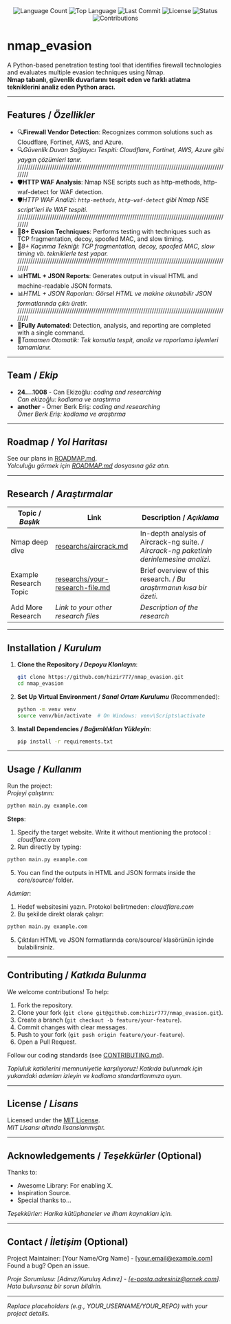 <div align="center">
  <img src="https://img.shields.io/github/languages/count/hizir777/nmap_evasion?style=flat-square&color=blueviolet" alt="Language Count">
  <img src="https://img.shields.io/github/languages/top/hizir777/nmap_evasion?style=flat-square&color=1e90ff" alt="Top Language">
  <img src="https://img.shields.io/github/last-commit/hizir777/nmap_evasion?style=flat-square&color=ff69b4" alt="Last Commit">
  <img src="https://img.shields.io/github/license/hizir777/nmap_evasion?style=flat-square&color=yellow" alt="License">
  <img src="https://img.shields.io/badge/Status-Active-green?style=flat-square" alt="Status">
  <img src="https://img.shields.io/badge/Contributions-Welcome-brightgreen?style=flat-square" alt="Contributions">
</div>

# nmap_evasion

A Python-based penetration testing tool that identifies firewall technologies and evaluates multiple evasion techniques using Nmap.  
**Nmap tabanlı, güvenlik duvarlarını tespit eden ve farklı atlatma tekniklerini analiz eden Python aracı.**

---

## Features / *Özellikler*

- 🔍**Firewall Vendor Detection**: Recognizes common solutions such as Cloudflare, Fortinet, AWS, and Azure.
- 🔍*Güvenlik Duvarı Sağlayıcı Tespiti:  Cloudflare, Fortinet, AWS, Azure gibi yaygın çözümleri tanır.*
////////////////////////////////////////////////////////////////////////////////////////////////////
- 🛡️**HTTP WAF Analysis**: Nmap NSE scripts such as http-methods, http-waf-detect for WAF detection.
- 🛡️*HTTP WAF Analizi: `http-methods`, `http-waf-detect` gibi Nmap NSE script'leri ile WAF tespiti.*
////////////////////////////////////////////////////////////////////////////////////////////////////
- 🎯**8+ Evasion Techniques**: Performs testing with techniques such as TCP fragmentation, decoy, spoofed MAC, and slow timing.
- 🎯*8+ Kaçınma Tekniği: TCP fragmentation, decoy, spoofed MAC, slow timing vb. tekniklerle test yapar.*
////////////////////////////////////////////////////////////////////////////////////////////////////
- 📊**HTML + JSON Reports**: Generates output in visual HTML and machine-readable JSON formats.
- 📊*HTML + JSON Raporları: Görsel HTML ve makine okunabilir JSON formatlarında çıktı üretir.*
////////////////////////////////////////////////////////////////////////////////////////////////////
- 🔧**Fully Automated**: Detection, analysis, and reporting are completed with a single command.
- 🔧*Tamamen Otomatik: Tek komutla tespit, analiz ve raporlama işlemleri tamamlanır.*
  

---

## Team / *Ekip*

- **24....1008** - Can Ekizoğlu: *coding and researching*  
  *Can ekizoğlu: kodlama ve araştırma*
- **another** - Ömer Berk Eriş: *coding and researching*  
  *Ömer Berk Eriş: kodlama ve araştırma*

---

## Roadmap / *Yol Haritası*

See our plans in [ROADMAP.md](ROADMAP.md).  
*Yolculuğu görmek için [ROADMAP.md](ROADMAP.md) dosyasına göz atın.*

---

## Research / *Araştırmalar*

| Topic / *Başlık*        | Link                                    | Description / *Açıklama*                        |
|-------------------------|-----------------------------------------|------------------------------------------------|
| Nmap deep dive          | [researchs/aircrack.md](researchs/aircrack.md) | In-depth analysis of Aircrack-ng suite. / *Aircrack-ng paketinin derinlemesine analizi.* |
| Example Research Topic  | [researchs/your-research-file.md](researchs/your-research-file.md) | Brief overview of this research. / *Bu araştırmanın kısa bir özeti.* |
| Add More Research       | *Link to your other research files*     | *Description of the research*                  |

---

## Installation / *Kurulum*

1. **Clone the Repository / *Depoyu Klonlayın***:  
   ```bash
   git clone https://github.com/hizir777/nmap_evasion.git
   cd nmap_evasion
   ```

2. **Set Up Virtual Environment / *Sanal Ortam Kurulumu*** (Recommended):  
   ```bash
   python -m venv venv
   source venv/bin/activate  # On Windows: venv\Scripts\activate
   ```

3. **Install Dependencies / *Bağımlılıkları Yükleyin***:  
   ```bash
   pip install -r requirements.txt
   ```

---

## Usage / *Kullanım*

Run the project:  
*Projeyi çalıştırın:*

```bash
python main.py example.com
```

**Steps**:  

1. Specify the target website. Write it without mentioning the protocol :
    *cloudflare.com*  
3. Run directly by typing:
  ```bash
  python main.py example.com
  ```
5. You can find the outputs in HTML and JSON formats inside the *core/source/* folder.

   
*Adımlar*:  
1. Hedef websitesini yazın. Protokol belirtmeden:
    *cloudflare.com*  
3. Bu şekilde direkt olarak çalışır:
  ```bash
  python main.py example.com
  ```  
5. Çıktıları HTML ve JSON formatlarında core/source/ klasörünün içinde bulabilirsiniz.

---

## Contributing / *Katkıda Bulunma*

We welcome contributions! To help:  
1. Fork the repository.  
2. Clone your fork (`git clone git@github.com:hizir777/nmap_evasion.git`).  
3. Create a branch (`git checkout -b feature/your-feature`).  
4. Commit changes with clear messages.  
5. Push to your fork (`git push origin feature/your-feature`).  
6. Open a Pull Request.  

Follow our coding standards (see [CONTRIBUTING.md](CONTRIBUTING.md)).  

*Topluluk katkilerini memnuniyetle karşılıyoruz! Katkıda bulunmak için yukarıdaki adımları izleyin ve kodlama standartlarımıza uyun.*

---

## License / *Lisans*

Licensed under the [MIT License](LICENSE.md).  
*MIT Lisansı altında lisanslanmıştır.*

---

## Acknowledgements / *Teşekkürler* (Optional)

Thanks to:  
- Awesome Library: For enabling X.  
- Inspiration Source.  
- Special thanks to...  

*Teşekkürler: Harika kütüphaneler ve ilham kaynakları için.*

---

## Contact / *İletişim* (Optional)

Project Maintainer: [Your Name/Org Name] - [your.email@example.com]  
Found a bug? Open an issue.  

*Proje Sorumlusu: [Adınız/Kuruluş Adınız] - [e-posta.adresiniz@ornek.com]. Hata bulursanız bir sorun bildirin.*

---

*Replace placeholders (e.g., YOUR_USERNAME/YOUR_REPO) with your project details.*
